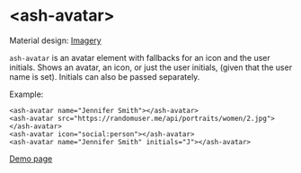 # \<ash-avatar\>

Material design: [Imagery](https://material.io/guidelines/style/imagery.html)

`ash-avatar` is an avatar element with fallbacks for an icon and the user initials. Shows an avatar, an icon, or just the user initials, (given that the user name is set). Initials can also be passed separately.

Example:

    <ash-avatar name="Jennifer Smith"></ash-avatar>
    <ash-avatar src="https://randomuser.me/api/portraits/women/2.jpg"></ash-avatar>
    <ash-avatar icon="social:person"></ash-avatar>
    <ash-avatar name="Jennifer Smith" initials="J"></ash-avatar>

[Demo page](https://tegola.github.io/ash-avatar/components/ash-avatar/)